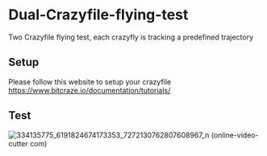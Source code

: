 # Dual-Crazyfile-flying-test
Two Crazyfile flying test, each crazyfly is tracking a predefined trajectory

## Setup 
Please follow this website to setup your crazyfile
https://www.bitcraze.io/documentation/tutorials/

## Test
![334135775_6191824674173353_7272130762807608967_n (online-video-cutter com)](https://user-images.githubusercontent.com/55338365/222638333-2280f323-7f58-42a4-869f-ec61a5686bdc.gif)
